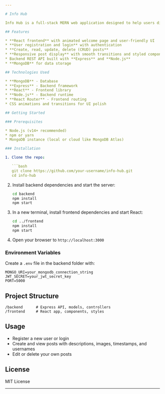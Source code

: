 ```yaml
---

# Info Hub

Info Hub is a full-stack MERN web application designed to help users discover, create, and share information easily. It features a welcoming React front-end with animated UI elements and a backend API built with Node.js and Express connected to a MongoDB database.

## Features

* **React frontend** with animated welcome page and user-friendly UI
* **User registration and login** with authentication
* **Create, read, update, delete (CRUD) posts**
* **Responsive post display** with smooth transitions and styled components
* Backend REST API built with **Express** and **Node.js**
* **MongoDB** for data storage

## Technologies Used

* **MongoDB** - Database
* **Express** - Backend framework
* **React** - Frontend library
* **Node.js** - Backend runtime
* **React Router** - Frontend routing
* CSS animations and transitions for UI polish

## Getting Started

### Prerequisites

* Node.js (v14+ recommended)
* npm or yarn
* MongoDB instance (local or cloud like MongoDB Atlas)

### Installation

1. Clone the repo:

   ```bash
   git clone https://github.com/your-username/info-hub.git
   cd info-hub
   ```

2. Install backend dependencies and start the server:

   ```bash
   cd backend
   npm install
   npm start
   ```

3. In a new terminal, install frontend dependencies and start React:

   ```bash
   cd ../frontend
   npm install
   npm start
   ```

4. Open your browser to `http://localhost:3000`

### Environment Variables

Create a `.env` file in the backend folder with:

```
MONGO_URI=your_mongodb_connection_string
JWT_SECRET=your_jwt_secret_key
PORT=5000
```

## Project Structure

```
/backend      # Express API, models, controllers
/frontend     # React app, components, styles
```

## Usage

* Register a new user or login
* Create and view posts with descriptions, images, timestamps, and usernames
* Edit or delete your own posts

## License

MIT License

---
```

